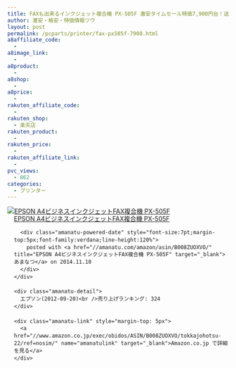 ```yaml
---
title: FAXも出来るインクジェット複合機 PX-505F 激安タイムセール特価7,900円台！送料無料！
author: 激安・格安・特価情報ツウ
layout: post
permalink: /pcparts/printer/fax-px505f-7900.html
a8affiliate_code:
  -
a8image_link:
  -
a8product:
  -
a8shop:
  -
a8price:
  -
rakuten_affiliate_code:
  -
rakuten_shop:
  - 楽天店
rakuten_product:
  -
rakuten_price:
  -
rakuten_affiliate_link:
  -
pvc_views:
  - 862
categories:
  - プリンター
---
```

<div class="amanatu-box" style="margin-bottom:0px;">
  <div class="amanatu-image" style="float:left;">
    <a href="//www.amazon.co.jp/exec/obidos/ASIN/B008ZUOXVO/tokkajohotsu-22/ref=nosim/" name="amanatulink" target="_blank"><img src="//i0.wp.com/ecx.images-amazon.com/images/I/411YS6M6WxL._SL160_.jpg?w=546" alt="EPSON A4ビジネスインクジェットFAX複合機 PX-505F" style="border: none;" data-recalc-dims="1" /></a>
  </div>

  <div class="amanatu-info" style="float:left;margin-left:15px;line-height:120%">
    <div class="amanatu-name" style="margin-bottom:10px;line-height:120%">
      <a href="//www.amazon.co.jp/exec/obidos/ASIN/B008ZUOXVO/tokkajohotsu-22/ref=nosim/" name="amanatulink" target="_blank">EPSON A4ビジネスインクジェットFAX複合機 PX-505F</a>

      <div class="amanatu-powered-date" style="font-size:7pt;margin-top:5px;font-family:verdana;line-height:120%">
        posted with <a href="//amanatu.com/amazon/asin/B008ZUOXVO/" title="EPSON A4ビジネスインクジェットFAX複合機 PX-505F" target="_blank">あまなつ</a> on 2014.11.10
      </div>
    </div>

    <div class="amanatu-detail">
      エプソン(2012-09-20)<br />売り上げランキング: 324
    </div>

    <div class="amanatu-link" style="margin-top: 5px">
      <a href="//www.amazon.co.jp/exec/obidos/ASIN/B008ZUOXVO/tokkajohotsu-22/ref=nosim/" name="amanatulink" target="_blank">Amazon.co.jp で詳細を見る</a>
    </div>
  </div>

  <div class="amanatu-footer" style="clear: left">
  </div>
</div>